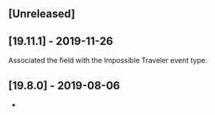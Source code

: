 ## [Unreleased]


## [19.11.1] - 2019-11-26
Associated the field with the Impossible Traveler event type.

## [19.8.0] - 2019-08-06
-
